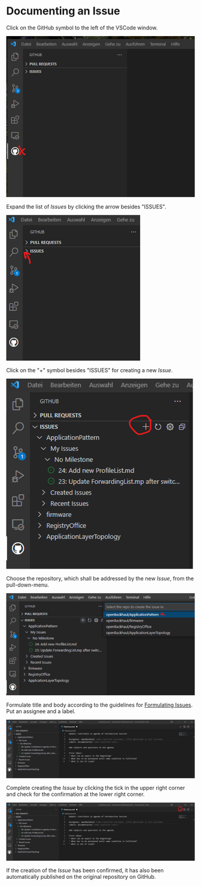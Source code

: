 # Documenting an Issue

Click on the GitHub symbol to the left of the VSCode window.  

![createIssuePicture1](./pictures/createIssue_01.png)  

Expand the list of _Issues_ by clicking the arrow besides "ISSUES".  

![createIssuePicture2](./pictures/createIssue_02.png)  

Click on the "+" symbol besides "ISSUES" for creating a new _Issue_.  

![createIssuePicture3](./pictures/createIssue_03.png)  

Choose the repository, which shall be addressed by the new _Issue_, from the pull-down-menu.  

![createIssuePicture4](./pictures/createIssue_04.png)  

Formulate title and body according to the guidelines for [Formulating Issues](../FormulatingIssues/FormulatingIssues.md).  
Put an assignee and a label.  

![createIssuePicture5](./pictures/createIssue_05.png)  

Complete creating the _Issue_ by clicking the tick in the upper right corner and check for the confirmation at the lower right corner.  

![createIssuePicture6](./pictures/createIssue_06.png)  

If the creation of the _Issue_ has been confirmed, it has also been automatically published on the original repository on GitHub.
